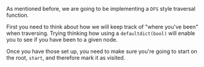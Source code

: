 <!---title{print_ordered_file_structure() Function Part 1}--->    

<!--badges={Python:9,Algorithms:9}-->

<!--concepts={directedGraphs, introToGraphs, useOfGraphs, Depth First Search (DFS), Stack Manipulation}-->

As mentioned before, we are going to be implementing a `DFS` style traversal function. 

First you need to think about how we will keep track of "where you've been" when traversing. Trying thinking how using a `defaultdict(bool)` will enable you to see if you have been to a given node. 

Once you have those set up, you need to make sure you're going to start on the root, `start`, and therefore mark it as visited. 